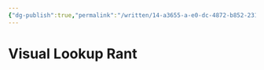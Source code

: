 ```yaml
---
{"dg-publish":true,"permalink":"/written/14-a3655-a-e0-dc-4872-b852-231-a7-ef-194-e9/","dgHomeLink":true,"dgPassFrontmatter":false}
---
```


# Visual Lookup Rant

